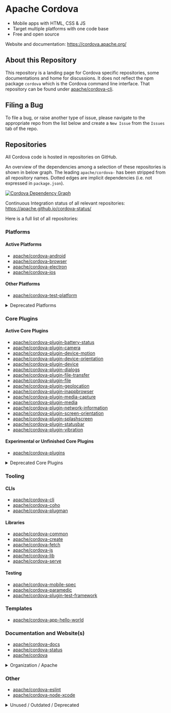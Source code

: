 # Apache Cordova

- Mobile apps with HTML, CSS & JS
- Target multiple platforms with one code base
- Free and open source

Website and documentation: https://cordova.apache.org/

## About this Repository

This repository is a landing page for Cordova specific repositories, some documentations and home for discussions. It does not reflect the npm package `cordova` which is the Cordova command line interface. That repository can be found under [apache/cordova-cli](https://github.com/apache/cordova-cli).

## Filing a Bug

To file a bug, or raise another type of issue, please navigate to the appropriate repo from the list below and create a `New Issue` from the `Issues` tab of the repo.

## Repositories

All Cordova code is hosted in repositories on GitHub.

An overview of the dependencies among a selection of these repositories is shown in below graph. The leading `apache/cordova-` has been stripped from all repository names. Dotted edges are implicit dependencies (i.e. not expressed in `package.json`).

[![Cordova Dependency Graph](https://sketchviz.com/@raphinesse/a6f28acb2281b782d9fb5ef486834deb/fbb1d0715431bdd67a9bc430a8d0a9899b145bf9.sketchy.png)](//sketchviz.com/@raphinesse/a6f28acb2281b782d9fb5ef486834deb)

Continuous Integration status of all relevant repositories: https://apache.github.io/cordova-status/

Here is a full list of all repositories:

<!-- This markdown was generated with http://cordova.betamo.de/cordova-github-repositories_markdown.php -->

### Platforms
#### Active Platforms

- [apache/cordova-android](https://github.com/apache/cordova-android)
- [apache/cordova-browser](https://github.com/apache/cordova-browser)
- [apache/cordova-electron](https://github.com/apache/cordova-electron)
- [apache/cordova-ios](https://github.com/apache/cordova-ios)

#### Other Platforms

- [apache/cordova-test-platform](https://github.com/apache/cordova-test-platform)

<details><summary>Deprecated Platforms</summary>

#### Deprecated Platforms

- [apache/cordova-amazon-fireos](https://github.com/apache/cordova-amazon-fireos)
- [apache/cordova-bada-wac](https://github.com/apache/cordova-bada-wac)
- [apache/cordova-bada](https://github.com/apache/cordova-bada)
- [apache/cordova-blackberry](https://github.com/apache/cordova-blackberry)
- [apache/cordova-firefoxos](https://github.com/apache/cordova-firefoxos)
- [apache/cordova-osx](https://github.com/apache/cordova-osx)
- [apache/cordova-qt](https://github.com/apache/cordova-qt)
- [apache/cordova-tizen](https://github.com/apache/cordova-tizen)
- [apache/cordova-ubuntu](https://github.com/apache/cordova-ubuntu)
- [apache/cordova-webos](https://github.com/apache/cordova-webos)
- [apache/cordova-windows](https://github.com/apache/cordova-windows)
- [apache/cordova-wp7](https://github.com/apache/cordova-wp7)
- [apache/cordova-wp8](https://github.com/apache/cordova-wp8)

</details>

### Core Plugins
#### Active Core Plugins

- [apache/cordova-plugin-battery-status](https://github.com/apache/cordova-plugin-battery-status)
- [apache/cordova-plugin-camera](https://github.com/apache/cordova-plugin-camera)
- [apache/cordova-plugin-device-motion](https://github.com/apache/cordova-plugin-device-motion)
- [apache/cordova-plugin-device-orientation](https://github.com/apache/cordova-plugin-device-orientation)
- [apache/cordova-plugin-device](https://github.com/apache/cordova-plugin-device)
- [apache/cordova-plugin-dialogs](https://github.com/apache/cordova-plugin-dialogs)
- [apache/cordova-plugin-file-transfer](https://github.com/apache/cordova-plugin-file-transfer)
- [apache/cordova-plugin-file](https://github.com/apache/cordova-plugin-file)
- [apache/cordova-plugin-geolocation](https://github.com/apache/cordova-plugin-geolocation)
- [apache/cordova-plugin-inappbrowser](https://github.com/apache/cordova-plugin-inappbrowser)
- [apache/cordova-plugin-media-capture](https://github.com/apache/cordova-plugin-media-capture)
- [apache/cordova-plugin-media](https://github.com/apache/cordova-plugin-media)
- [apache/cordova-plugin-network-information](https://github.com/apache/cordova-plugin-network-information)
- [apache/cordova-plugin-screen-orientation](https://github.com/apache/cordova-plugin-screen-orientation)
- [apache/cordova-plugin-splashscreen](https://github.com/apache/cordova-plugin-splashscreen)
- [apache/cordova-plugin-statusbar](https://github.com/apache/cordova-plugin-statusbar)
- [apache/cordova-plugin-vibration](https://github.com/apache/cordova-plugin-vibration)


#### Experimental or Unfinished Core Plugins

- [apache/cordova-plugins](https://github.com/apache/cordova-plugins)

<details><summary>Deprecated Core Plugins</summary>

#### Deprecated Core Plugins

- [apache/cordova-plugin-console](https://github.com/apache/cordova-plugin-console)
- [apache/cordova-plugin-contacts](https://github.com/apache/cordova-plugin-contacts)
- [apache/cordova-plugin-globalization](https://github.com/apache/cordova-plugin-globalization)
- [apache/cordova-plugin-legacy-whitelist](https://github.com/apache/cordova-plugin-legacy-whitelist)
- [apache/cordova-plugin-whitelist](https://github.com/apache/cordova-plugin-whitelist)
- [apache/cordova-plugin-wkwebview-engine](https://github.com/apache/cordova-plugin-wkwebview-engine)

</details>

### Tooling
#### CLIs

- [apache/cordova-cli](https://github.com/apache/cordova-cli)
- [apache/cordova-coho](https://github.com/apache/cordova-coho)
- [apache/cordova-plugman](https://github.com/apache/cordova-plugman)

#### Libraries

- [apache/cordova-common](https://github.com/apache/cordova-common)
- [apache/cordova-create](https://github.com/apache/cordova-create)
- [apache/cordova-fetch](https://github.com/apache/cordova-fetch)
- [apache/cordova-js](https://github.com/apache/cordova-js)
- [apache/cordova-lib](https://github.com/apache/cordova-lib)
- [apache/cordova-serve](https://github.com/apache/cordova-serve)

#### Testing

- [apache/cordova-mobile-spec](https://github.com/apache/cordova-mobile-spec)
- [apache/cordova-paramedic](https://github.com/apache/cordova-paramedic)
- [apache/cordova-plugin-test-framework](https://github.com/apache/cordova-plugin-test-framework)

### Templates

- [apache/cordova-app-hello-world](https://github.com/apache/cordova-app-hello-world)

### Documentation and Website(s)

- [apache/cordova-docs](https://github.com/apache/cordova-docs)
- [apache/cordova-status](https://github.com/apache/cordova-status)
- [apache/cordova](https://github.com/apache/cordova)

<details><summary>Organization / Apache</summary>

### Organization / Apache

- [apache/cordova-apache-board-reports](https://github.com/apache/cordova-apache-board-reports)
- [apache/cordova-contribute](https://github.com/apache/cordova-contribute)
- [apache/cordova-discuss](https://github.com/apache/cordova-discuss)
- [apache/cordova-new-committer-and-pmc](https://github.com/apache/cordova-new-committer-and-pmc)

</details>

### Other

- [apache/cordova-eslint](https://github.com/apache/cordova-eslint)
- [apache/cordova-node-xcode](https://github.com/apache/cordova-node-xcode)

<details><summary>Unused / Outdated / Deprecated</summary>

### Unused / Outdated / Deprecated

- [apache/cordova-app-harness](https://github.com/apache/cordova-app-harness)
- [apache/cordova-fauxton-server](https://github.com/apache/cordova-fauxton-server)
- [apache/cordova-labs](https://github.com/apache/cordova-labs)
- [apache/cordova-medic](https://github.com/apache/cordova-medic)
- [apache/cordova-plugin-compat](https://github.com/apache/cordova-plugin-compat)
- [apache/cordova-registry-web](https://github.com/apache/cordova-registry-web)
- [apache/cordova-registry](https://github.com/apache/cordova-registry)
- [apache/cordova-template-reference](https://github.com/apache/cordova-template-reference)
- [apache/cordova-weinre](https://github.com/apache/cordova-weinre)

</details>


